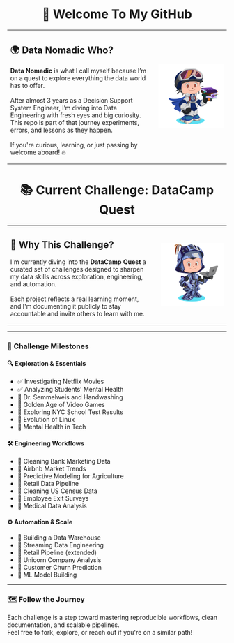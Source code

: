 <div align="center">

  <h1>👋 Welcome To My GitHub</h1>

</div>

<table>
  <tr>
    <td style="vertical-align: top; padding-right: 20px;">
      <h2>🌍 Data Nomadic Who?</h2>
      <p>
        <strong>Data Nomadic</strong> is what I call myself because I’m on a quest to explore everything the data world has to offer.<br/><br/>
        After almost 3 years as a Decision Support System Engineer, I’m diving into Data Engineering with fresh eyes and big curiosity.<br/>
        This repo is part of that journey experiments, errors, and lessons as they happen.<br/><br/>
        If you're curious, learning, or just passing by welcome aboard! 🔥
      </p>
    </td>
    <td>
      <img src="https://github.com/the-data-nomadic/the-data-nomadic/blob/main/p.png" alt="Illustration" width="500"/>
    </td>
  </tr>
</table>

<div align="center">

  <h1>📚 Current Challenge: DataCamp Quest</h1>

</div>

<table>
  <tr>
    <td style="vertical-align: top; padding-right: 20px;">
      <h2>🚀 Why This Challenge?</h2>
      <p>
        I'm currently diving into the <strong>DataCamp Quest</strong> a curated set of challenges designed to sharpen my data skills across exploration, engineering, and automation.<br/><br/>
        Each project reflects a real learning moment, and I'm documenting it publicly to stay accountable and invite others to learn with me.
      </p>
    </td>
    <td>
      <img src="https://github.com/the-data-nomadic/the-data-nomadic/blob/main/3.png" alt="Data Nomadic Learning Path" width="650"/>
    </td>
  </tr>
</table>

---

### 🧩 Challenge Milestones

#### 🔍 Exploration & Essentials
- ✅ Investigating Netflix Movies
- ✅ Analyzing Students’ Mental Health
- 🔄 Dr. Semmelweis and Handwashing
- 🔄 Golden Age of Video Games
- 🔄 Exploring NYC School Test Results
- 🔄 Evolution of Linux
- 🔄 Mental Health in Tech

#### 🛠️ Engineering Workflows
- 🔄 Cleaning Bank Marketing Data
- 🔄 Airbnb Market Trends
- 🔄 Predictive Modeling for Agriculture
- 🔄 Retail Data Pipeline
- 🔄 Cleaning US Census Data
- 🔄 Employee Exit Surveys
- 🔄 Medical Data Analysis

#### ⚙️ Automation & Scale
- 🔄 Building a Data Warehouse
- 🔄 Streaming Data Engineering
- 🔄 Retail Pipeline (extended)
- 🔄 Unicorn Company Analysis
- 🔄 Customer Churn Prediction
- 🔄 ML Model Building

---

### 🗺️ Follow the Journey

Each challenge is a step toward mastering reproducible workflows, clean documentation, and scalable pipelines.  
Feel free to fork, explore, or reach out if you're on a similar path!

